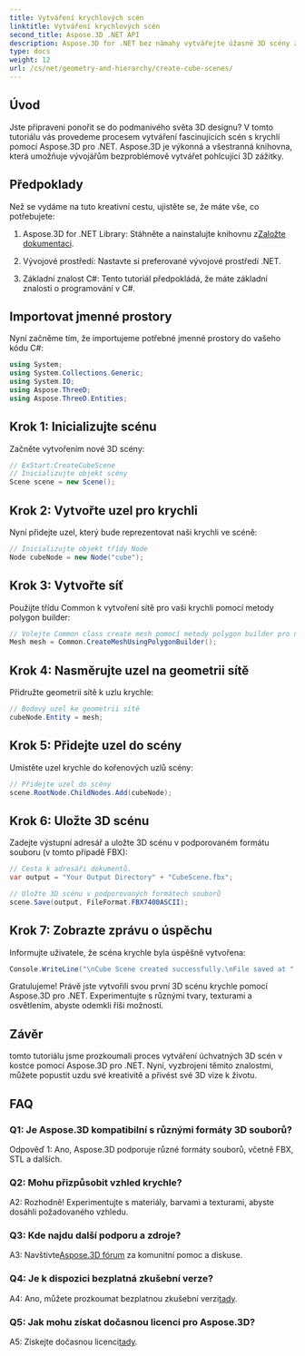 ```yaml
---
title: Vytváření krychlových scén
linktitle: Vytváření krychlových scén
second_title: Aspose.3D .NET API
description: Aspose.3D for .NET bez námahy vytvářejte úžasné 3D scény z kostek. Stáhněte si knihovnu, postupujte podle našeho podrobného průvodce a uvolněte.
type: docs
weight: 12
url: /cs/net/geometry-and-hierarchy/create-cube-scenes/
---
```

## Úvod

Jste připraveni ponořit se do podmanivého světa 3D designu? V tomto tutoriálu vás provedeme procesem vytváření fascinujících scén s krychlí pomocí Aspose.3D pro .NET. Aspose.3D je výkonná a všestranná knihovna, která umožňuje vývojářům bezproblémově vytvářet pohlcující 3D zážitky.

## Předpoklady

Než se vydáme na tuto kreativní cestu, ujistěte se, že máte vše, co potřebujete:

1.  Aspose.3D for .NET Library: Stáhněte a nainstalujte knihovnu z[Založte dokumentaci](https://reference.aspose.com/3d/net/).

2. Vývojové prostředí: Nastavte si preferované vývojové prostředí .NET.

3. Základní znalost C#: Tento tutoriál předpokládá, že máte základní znalosti o programování v C#.

## Importovat jmenné prostory

Nyní začněme tím, že importujeme potřebné jmenné prostory do vašeho kódu C#:

```csharp
using System;
using System.Collections.Generic;
using System.IO;
using Aspose.ThreeD;
using Aspose.ThreeD.Entities;
```

## Krok 1: Inicializujte scénu

Začněte vytvořením nové 3D scény:

```csharp
// ExStart:CreateCubeScene
// Inicializujte objekt scény
Scene scene = new Scene();
```

## Krok 2: Vytvořte uzel pro krychli

Nyní přidejte uzel, který bude reprezentovat naši krychli ve scéně:

```csharp
// Inicializujte objekt třídy Node
Node cubeNode = new Node("cube");
```

## Krok 3: Vytvořte síť

Použijte třídu Common k vytvoření sítě pro vaši krychli pomocí metody polygon builder:

```csharp
// Volejte Common class create mesh pomocí metody polygon builder pro nastavení instance mesh
Mesh mesh = Common.CreateMeshUsingPolygonBuilder();
```

## Krok 4: Nasměrujte uzel na geometrii sítě

Přidružte geometrii sítě k uzlu krychle:

```csharp
// Bodový uzel ke geometrii sítě
cubeNode.Entity = mesh;
```

## Krok 5: Přidejte uzel do scény

Umístěte uzel krychle do kořenových uzlů scény:

```csharp
// Přidejte uzel do scény
scene.RootNode.ChildNodes.Add(cubeNode);
```

## Krok 6: Uložte 3D scénu

Zadejte výstupní adresář a uložte 3D scénu v podporovaném formátu souboru (v tomto případě FBX):

```csharp
// Cesta k adresáři dokumentů.
var output = "Your Output Directory" + "CubeScene.fbx";

// Uložte 3D scénu v podporovaných formátech souborů
scene.Save(output, FileFormat.FBX7400ASCII);
```

## Krok 7: Zobrazte zprávu o úspěchu

Informujte uživatele, že scéna krychle byla úspěšně vytvořena:

```csharp
Console.WriteLine("\nCube Scene created successfully.\nFile saved at " + output);
```

Gratulujeme! Právě jste vytvořili svou první 3D scénu krychle pomocí Aspose.3D pro .NET. Experimentujte s různými tvary, texturami a osvětlením, abyste odemkli říši možností.

## Závěr

tomto tutoriálu jsme prozkoumali proces vytváření úchvatných 3D scén v kostce pomocí Aspose.3D pro .NET. Nyní, vyzbrojeni těmito znalostmi, můžete popustit uzdu své kreativitě a přivést své 3D vize k životu.

## FAQ

### Q1: Je Aspose.3D kompatibilní s různými formáty 3D souborů?

Odpověď 1: Ano, Aspose.3D podporuje různé formáty souborů, včetně FBX, STL a dalších.

### Q2: Mohu přizpůsobit vzhled krychle?

A2: Rozhodně! Experimentujte s materiály, barvami a texturami, abyste dosáhli požadovaného vzhledu.

### Q3: Kde najdu další podporu a zdroje?

 A3: Navštivte[Aspose.3D fórum](https://forum.aspose.com/c/3d/18) za komunitní pomoc a diskuse.

### Q4: Je k dispozici bezplatná zkušební verze?

 A4: Ano, můžete prozkoumat bezplatnou zkušební verzi[tady](https://releases.aspose.com/).

### Q5: Jak mohu získat dočasnou licenci pro Aspose.3D?

 A5: Získejte dočasnou licenci[tady](https://purchase.aspose.com/temporary-license/).